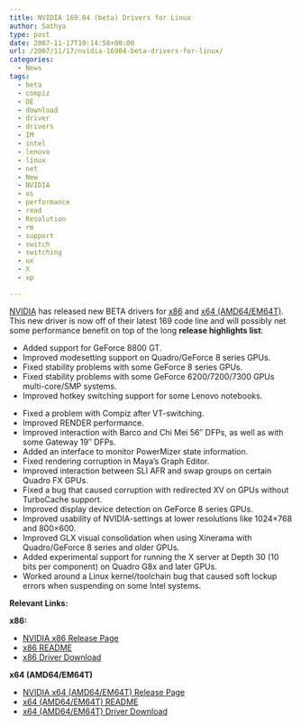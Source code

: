 ```yaml
---
title: NVIDIA 169.04 (beta) Drivers for Linux
author: Sathya
type: post
date: 2007-11-17T10:14:58+00:00
url: /2007/11/17/nvidia-16904-beta-drivers-for-linux/
categories:
  - News
tags:
  - beta
  - compiz
  - DE
  - download
  - driver
  - drivers
  - IM
  - intel
  - lenovo
  - linux
  - net
  - New
  - NVIDIA
  - os
  - performance
  - read
  - Resolution
  - rm
  - support
  - switch
  - switching
  - ux
  - X
  - xp

---
```

[NVIDIA][1] has released new BETA drivers for [x86][2] and [x64 (AMD64/EM64T)][3]. This new driver is now off of their latest 169 code line and will possibly net some performance benefit on top of the long **release highlights list**:

  * Added support for GeForce 8800 GT.
  * Improved modesetting support on Quadro/GeForce 8 series GPUs.
  * Fixed stability problems with some GeForce 8 series GPUs.
  * Fixed stability problems with some GeForce 6200/7200/7300 GPUs multi-core/SMP systems.
  * Improved hotkey switching support for some Lenovo notebooks.

<!--more-->

  * Fixed a problem with Compiz after VT-switching.
  * Improved RENDER performance.
  * Improved interaction with Barco and Chi Mei 56&#8243; DFPs, as well as with some Gateway 19&#8243; DFPs.
  * Added an interface to monitor PowerMizer state information.
  * Fixed rendering corruption in Maya&#8217;s Graph Editor.
  * Improved interaction between SLI AFR and swap groups on certain Quadro FX GPUs.
  * Fixed a bug that caused corruption with redirected XV on GPUs without TurboCache support.
  * Improved display device detection on GeForce 8 series GPUs.
  * Improved usability of NVIDIA-settings at lower resolutions like 1024&#215;768 and 800&#215;600.
  * Improved GLX visual consolidation when using Xinerama with Quadro/GeForce 8 series and older GPUs.
  * Added experimental support for running the X server at Depth 30 (10 bits per component) on Quadro G8x and later GPUs.
  * Worked around a Linux kernel/toolchain bug that caused soft lockup errors when suspending on some Intel systems.

**Relevant Links:**

**x86:**

  * [NVIDIA x86 Release Page][2]
  * [x86 README][4]
  * [x86 Driver Download][5]

**x64 (AMD64/EM64T)**

  * [NVIDIA x64 (AMD64/EM64T) Release Page][3]
  * [x64 (AMD64/EM64T) README][6]
  * [x64 (AMD64/EM64T) Driver Download][7]

 [1]: https://www.nvidia.com/
 [2]: https://www.nvidia.com/object/linux_display_ia32_169.04.html
 [3]: https://www.nvidia.com/object/linux_display_amd64_169.04.html
 [4]: https://us.download.nvidia.com/XFree86/Linux-x86/169.04/README/index.html
 [5]: https://us.download.nvidia.com/XFree86/Linux-x86/169.04/NVIDIA-Linux-x86-169.04-pkg1.run
 [6]: https://us.download.nvidia.com/XFree86/Linux-x86_64/169.04/README/index.html
 [7]: https://us.download.nvidia.com/XFree86/Linux-x86_64/169.04/NVIDIA-Linux-x86_64-169.04-pkg2.run
